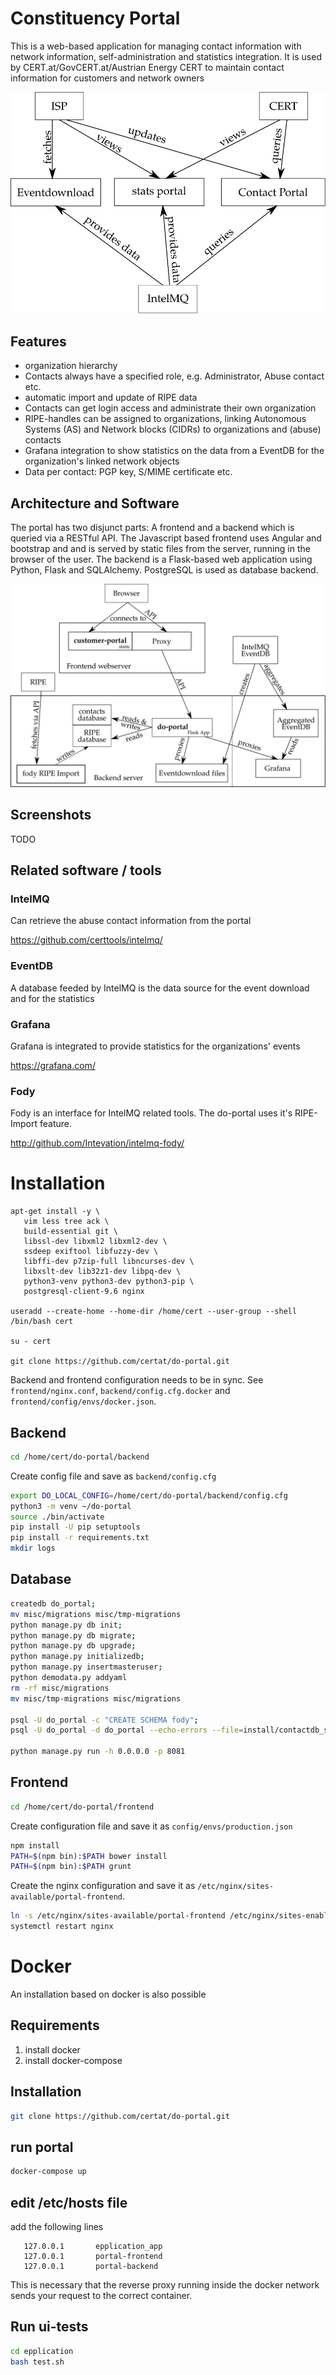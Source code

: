 # Constituency Portal

This is a web-based application for managing contact information with network information, self-administration and statistics integration.
It is used by CERT.at/GovCERT.at/Austrian Energy CERT to maintain contact information for customers and network owners

![Overview of the portal's users](docs/architecture-users.svg)

## Features

- organization hierarchy
- Contacts always have a specified role, e.g. Administrator, Abuse contact etc.
- automatic import and update of RIPE data
- Contacts can get login access and administrate their own organization
- RIPE-handles can be assigned to organizations, linking Autonomous Systems (AS) and Network blocks (CIDRs) to organizations and (abuse) contacts
- Grafana integration to show statistics on the data from a EventDB for the organization's linked network objects
- Data per contact: PGP key, S/MIME certificate etc.

## Architecture and Software

The portal has two disjunct parts: A frontend and a backend which is queried via a RESTful API.
The Javascript based frontend uses Angular and bootstrap and and is served by static files from the server, running in the browser of the user.
The backend is a Flask-based web application using Python, Flask and SQLAlchemy. PostgreSQL is used as database backend.

![Overview of the portal's technical components](docs/architecture-technical.svg)

## Screenshots

TODO

## Related software / tools

### IntelMQ

Can retrieve the abuse contact information from the portal

https://github.com/certtools/intelmq/

### EventDB

A database feeded by IntelMQ is the data source for the event download and for the statistics

### Grafana

Grafana is integrated to provide statistics for the organizations' events

https://grafana.com/

### Fody

Fody is an interface for IntelMQ related tools. The do-portal uses it's RIPE-Import feature.

http://github.com/Intevation/intelmq-fody/

# Installation

```
apt-get install -y \
   vim less tree ack \
   build-essential git \
   libssl-dev libxml2 libxml2-dev \
   ssdeep exiftool libfuzzy-dev \
   libffi-dev p7zip-full libncurses-dev \
   libxslt-dev lib32z1-dev libpq-dev \
   python3-venv python3-dev python3-pip \
   postgresql-client-9.6 nginx

useradd --create-home --home-dir /home/cert --user-group --shell /bin/bash cert

su - cert

git clone https://github.com/certat/do-portal.git
```

Backend and frontend configuration needs to be in sync.
See `frontend/nginx.conf`, `backend/config.cfg.docker` and `frontend/config/envs/docker.json`.

## Backend

```bash
cd /home/cert/do-portal/backend
```

Create config file and save as `backend/config.cfg`

```bash
export DO_LOCAL_CONFIG=/home/cert/do-portal/backend/config.cfg
python3 -m venv ~/do-portal
source ./bin/activate
pip install -U pip setuptools
pip install -r requirements.txt
mkdir logs
```

## Database

```bash
createdb do_portal;
mv misc/migrations misc/tmp-migrations
python manage.py db init;
python manage.py db migrate;
python manage.py db upgrade;
python manage.py initializedb;
python manage.py insertmasteruser;
python demodata.py addyaml
rm -rf misc/migrations
mv misc/tmp-migrations misc/migrations

psql -U do_portal -c "CREATE SCHEMA fody";
psql -U do_portal -d do_portal --echo-errors --file=install/contactdb_schema_only.pgdump

python manage.py run -h 0.0.0.0 -p 8081
```

## Frontend

```bash
cd /home/cert/do-portal/frontend
```

Create configuration file and save it as `config/envs/production.json`
```bash
npm install
PATH=$(npm bin):$PATH bower install
PATH=$(npm bin):$PATH grunt
```
Create the nginx configuration and save it as `/etc/nginx/sites-available/portal-frontend`.

```bash
ln -s /etc/nginx/sites-available/portal-frontend /etc/nginx/sites-enabled/portal-frontend
systemctl restart nginx
```

# Docker

An installation based on docker is also possible

## Requirements
 1) install docker
 2) install docker-compose

## Installation
```bash
git clone https://github.com/certat/do-portal.git
```
## run portal
```bash
docker-compose up
```
## edit /etc/hosts file

add the following lines

```
   127.0.0.1       epplication_app
   127.0.0.1       portal-frontend
   127.0.0.1       portal-backend
```

This is necessary that the reverse proxy running inside the docker network
sends your request to the correct container.

## Run ui-tests
```bash
cd epplication
bash test.sh
```
